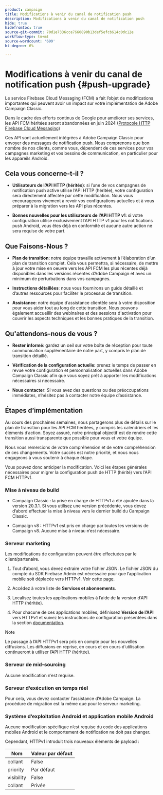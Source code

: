 ```yaml
---
product: campaign
title: Modifications à venir du canal de notification push
description: Modifications à venir du canal de notification push
hide: true
hidefromtoc: true
source-git-commit: 70d1e7336cce7660890b13def5efcb614c0dc12e
workflow-type: tm+mt
source-wordcount: '699'
ht-degree: 6%

---
```


# Modifications à venir du canal de notification push {#push-upgrade}

Le service Firebase Cloud Messaging (FCM) a fait l’objet de modifications importantes qui peuvent avoir un impact sur votre implémentation de Adobe Campaign Classic.

Dans le cadre des efforts continus de Google pour améliorer ses services, les API FCM héritées seront abandonnées en juin 2024 ([Protocole HTTP Firebase Cloud Messaging](https://firebase.google.com/docs/cloud-messaging/http-server-ref))

Ces API sont actuellement intégrées à Adobe Campaign Classic pour envoyer des messages de notification push. Nous comprenons que bon nombre de nos clients, comme vous, dépendent de ces services pour vos campagnes marketing et vos besoins de communication, en particulier pour les appareils Android.

## Cela vous concerne-t-il ?

* **Utilisateurs de l’API HTTP (hérités)**: si l’une de vos campagnes de notification push active utilise l’API HTTP (héritée), votre configuration sera directement affectée par cette modification. Nous vous encourageons vivement à revoir vos configurations actuelles et à vous préparer à la migration vers les API plus récentes.

* **Bonnes nouvelles pour les utilisateurs de l’API HTTP v1**: si votre configuration utilise exclusivement l’API HTTP v1 pour les notifications push Android, vous êtes déjà en conformité et aucune autre action ne sera requise de votre part.

## Que Faisons-Nous ?

* **Plan de transition**: notre équipe travaille activement à l’élaboration d’un plan de transition complet. Cela vous permettra, si nécessaire, de mettre à jour votre mise en oeuvre vers les API FCM les plus récentes déjà disponibles dans les versions récentes d’Adobe Campaign et avec un minimum de perturbations dans vos campagnes.

* **Instructions détaillées**: nous vous fournirons un guide détaillé et d’autres ressources pour faciliter le processus de transition.

* **Assistance**: notre équipe d’assistance clientèle sera à votre disposition pour vous aider tout au long de cette transition. Nous pouvons également accueillir des webinaires et des sessions d&#39;activation pour couvrir les aspects techniques et les bonnes pratiques de la transition.

## Qu&#39;attendons-nous de vous ?

* **Rester informé**: gardez un oeil sur votre boîte de réception pour toute communication supplémentaire de notre part, y compris le plan de transition détaillé.

* **Vérification de la configuration actuelle**: prenez le temps de passer en revue votre configuration et personnalisation actuelles dans Adobe Campaign Classic afin que vous soyez prêt à apporter les modifications nécessaires si nécessaire.

* **Nous contacter**: Si vous avez des questions ou des préoccupations immédiates, n’hésitez pas à contacter notre équipe d’assistance.

## Étapes dʼimplémentation

Au cours des prochaines semaines, nous partagerons plus de détails sur le plan de transition pour les API FCM héritées, y compris les calendriers et les éléments d’action. Soyez assuré, notre principal objectif est de rendre cette transition aussi transparente que possible pour vous et votre équipe.

Nous vous remercions de votre compréhension et de votre compréhension de ces changements. Votre succès est notre priorité, et nous nous engageons à vous soutenir à chaque étape.

Vous pouvez donc anticiper la modification. Voici les étapes générales nécessaires pour migrer la configuration push de HTTP (hérité) vers l’API FCM HTTPv1.

### Mise à niveau de build

* Campaign Classic : la prise en charge de HTTPv1 a été ajoutée dans la version 20.3.1. Si vous utilisez une version précédente, vous devez d’abord effectuer la mise à niveau vers le dernier build du Campaign Classic.

* Campaign v8 : HTTPv1 est pris en charge par toutes les versions de Campaign v8. Aucune mise à niveau n’est nécessaire.

### Serveur marketing

Les modifications de configuration peuvent être effectuées par le client/partenaire.

1. Tout d’abord, vous devez extraire votre fichier JSON. Le fichier JSON du compte du SDK Firebase Admin est nécessaire pour que l’application mobile soit déplacée vers HTTPv1. Voir cette [page](https://firebase.google.com/docs/admin/setup#initialize-sdk).

1. Accédez à votre liste de **Services et abonnements**.

1. Localisez toutes les applications mobiles à l’aide de la version d’API HTTP (héritée).

1. Pour chacune de ces applications mobiles, définissez **Version de l’API** vers HTTPv1 et suivez les instructions de configuration présentées dans la section [documentation](https://experienceleague.adobe.com/docs/campaign-classic/using/sending-messages/sending-push-notifications/configure-the-mobile-app/configuring-the-mobile-application-android.html?lang=fr).

>[!NOTE]
>
>Le passage à l’API HTTPv1 sera pris en compte pour les nouvelles diffusions. Les diffusions en reprise, en cours et en cours d’utilisation continueront à utiliser l’API HTTP (héritée).

### Serveur de mid-sourcing

Aucune modification n’est requise.

### Serveur d’exécution en temps réel

Pour cela, vous devez contacter l’assistance d’Adobe Campaign. La procédure de migration est la même que pour le serveur marketing.

### Système d’exploitation Android et application mobile Android

Aucune modification spécifique n’est requise du code des applications mobiles Android et le comportement de notification ne doit pas changer.

Cependant, HTTPv1 introduit trois nouveaux éléments de payload :

| Nom | Valeur par défaut |
|---|---|
| collant | False |
| priority | Par défaut |
| visibility | False |
| collant | Privée |
